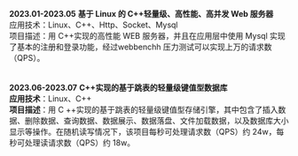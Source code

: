 **2023.01-2023.05**     **基于 Linux 的 C++轻量级、高性能、高并发 Web 服务器** <br />
应用技术：Linux、C++、Http、Socket、Mysql <br />
项目描述：用 C++实现的高性能 WEB 服务器，并且在应用层中使用 Mysql 实现了基本的注册和登录功能，经过webbenchh 压力测试可以实现上万的请求数（QPS）。<br />
<br />
<br />
**2023.06-2023.07**     **C++实现的基于跳表的轻量级键值型数据库** <br />
**应用技术**：Linux、C++ <br />
**项目描述**：用 C ++实现的基于跳表的轻量级键值型存储引擎，其中包含了插入数据、删除数据、查询数据、数据展示、数据落盘、文件加载数据，以及数据库大小显示等操作。在随机读写情况下，该项目每秒可处理请求数（QPS）约 24w，每秒可处理读请求数（QPS）约 18w。
